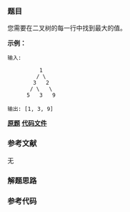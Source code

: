 ### 题目
您需要在二叉树的每一行中找到最大的值。

**示例：**

    
    
    输入: 
    
              1
             / \
            3   2
           / \   \  
          5   3   9 
    
    输出: [1, 3, 9]
    

 **[原题](https://leetcode-cn.com/problems/find-largest-value-in-each-tree-row/)**    **[代码文件]()**


### 参考文献
无

### 解题思路




### 参考代码

```go


```




